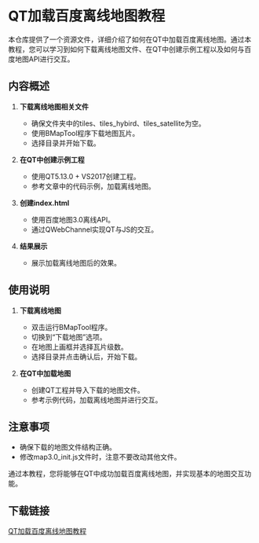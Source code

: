 # QT加载百度离线地图教程

本仓库提供了一个资源文件，详细介绍了如何在QT中加载百度离线地图。通过本教程，您可以学习到如何下载离线地图文件、在QT中创建示例工程以及如何与百度地图API进行交互。

## 内容概述

1. **下载离线地图相关文件**
   - 确保文件夹中的tiles、tiles_hybird、tiles_satellite为空。
   - 使用BMapTool程序下载地图瓦片。
   - 选择目录并开始下载。

2. **在QT中创建示例工程**
   - 使用QT5.13.0 + VS2017创建工程。
   - 参考文章中的代码示例，加载离线地图。

3. **创建index.html**
   - 使用百度地图3.0离线API。
   - 通过QWebChannel实现QT与JS的交互。

4. **结果展示**
   - 展示加载离线地图后的效果。

## 使用说明

1. **下载离线地图**
   - 双击运行BMapTool程序。
   - 切换到“下载地图”选项。
   - 在地图上画框并选择瓦片级数。
   - 选择目录并点击确认后，开始下载。

2. **在QT中加载地图**
   - 创建QT工程并导入下载的地图文件。
   - 参考示例代码，加载离线地图并进行交互。

## 注意事项

- 确保下载的地图文件结构正确。
- 修改map3.0_init.js文件时，注意不要改动其他文件。

通过本教程，您将能够在QT中成功加载百度离线地图，并实现基本的地图交互功能。

## 下载链接

[QT加载百度离线地图教程](https://pan.quark.cn/s/4a350c243edf)